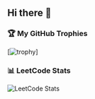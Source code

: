 ## Hi there 👋

### 🏆 My GitHub Trophies
[![trophy](https://github-profile-trophy.vercel.app/?username=Nav-iq&theme=onedark)]

### 📊 LeetCode Stats
![LeetCode Stats](https://leetcode-stats-card.vercel.app/api?username=Naveed)
